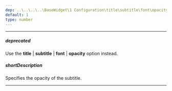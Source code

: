 ```yaml
---
dep: ..\..\..\..\BaseWidget\1 Configuration\title\subtitle\font\opacity.md
default: 1
type: number
---
```

---
##### deprecated
Use the **title** | **subtitle** | **font** | **opacity** option instead.

##### shortDescription
Specifies the opacity of the subtitle.

---
